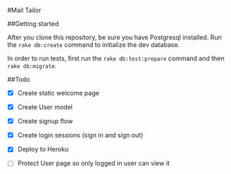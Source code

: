 #Mail Tailor

##Getting started

After you clone this repository, be sure you have Postgresql installed.  Run the `rake db:create` command to initialize the dev database.

In order to run tests, first run the `rake db:test:prepare` command and then `rake db:migrate`.

##Todo

-  [X]  Create static welcome page

-  [X]  Create User model

-  [X]  Create signup flow

-  [X]  Create login sessions (sign in and sign out)

-  [X]  Deploy to Heroku

-  [ ]  Protect User page so only logged in user can view it
